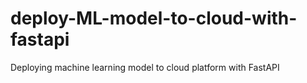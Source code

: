 # deploy-ML-model-to-cloud-with-fastapi
Deploying machine learning model to cloud platform with FastAPI
